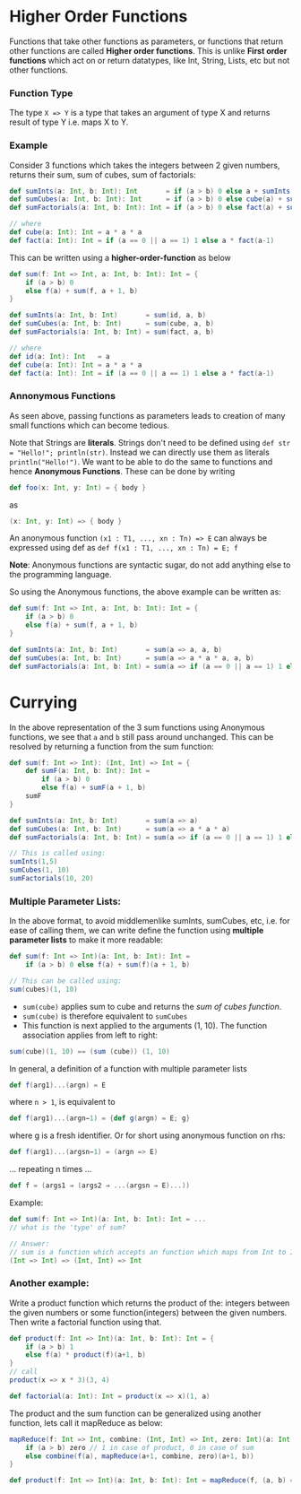 # Higher Order Functions

Functions that take other functions as parameters, or functions that return other functions are called **Higher order functions**. This is unlike **First order functions** which act on or return datatypes, like Int, String, Lists, etc but not other functions.

### Function Type
The type `X => Y` is a type that takes an argument of type X and returns result of type Y i.e. maps X to Y.

### Example
Consider 3 functions which takes the integers between 2 given numbers, returns their sum, sum of cubes, sum of factorials:

```scala
def sumInts(a: Int, b: Int): Int       = if (a > b) 0 else a + sumInts(a + 1, b)
def sumCubes(a: Int, b: Int): Int      = if (a > b) 0 else cube(a) + sumCubes(a + 1, b)
def sumFactorials(a: Int, b: Int): Int = if (a > b) 0 else fact(a) + sumFactorials(a + 1, b)

// where
def cube(a: Int): Int = a * a * a
def fact(a: Int): Int = if (a == 0 || a == 1) 1 else a * fact(a-1)
```
This can be written using a **higher-order-function** as below
```scala
def sum(f: Int => Int, a: Int, b: Int): Int = {
    if (a > b) 0
    else f(a) + sum(f, a + 1, b)
}

def sumInts(a: Int, b: Int)       = sum(id, a, b)
def sumCubes(a: Int, b: Int)      = sum(cube, a, b)
def sumFactorials(a: Int, b: Int) = sum(fact, a, b)

// where
def id(a: Int): Int   = a
def cube(a: Int): Int = a * a * a
def fact(a: Int): Int = if (a == 0 || a == 1) 1 else a * fact(a-1)
```

### Annonymous Functions

As seen above, passing functions as parameters leads to creation of many small functions which can become tedious.

Note that Strings are **literals**. Strings don't need to be defined using `def str = "Hello!"; println(str)`. Instead we can directly use them as literals `println("Hello!")`. We want to be able to do the same to functions and hence **Anonymous Functions**. These can be done by writing 
```scala
def foo(x: Int, y: Int) = { body }
``` 
as
```scala
(x: Int, y: Int) => { body }
```
An anonymous function `(x1 : T1, ..., xn : Tn) => E` can always be expressed using def as `def f(x1 : T1, ..., xn : Tn) = E; f`

**Note**: Anonymous functions are syntactic sugar, do not add anything else to the programming language.

So using the Anonymous functions, the above example can be written as:

```scala
def sum(f: Int => Int, a: Int, b: Int): Int = {
    if (a > b) 0
    else f(a) + sum(f, a + 1, b)
}

def sumInts(a: Int, b: Int)       = sum(a => a, a, b)
def sumCubes(a: Int, b: Int)      = sum(a => a * a * a, a, b)
def sumFactorials(a: Int, b: Int) = sum(a => if (a == 0 || a == 1) 1 else a * fact(a-1), a, b)
```

# Currying

In the above representation of the 3 sum functions using Anonymous functions, we see that `a` and `b` still pass around unchanged. This can be resolved by returning a function from the sum function:

```scala
def sum(f: Int => Int): (Int, Int) => Int = {
    def sumF(a: Int, b: Int): Int =
        if (a > b) 0
        else f(a) + sumF(a + 1, b)
    sumF
}

def sumInts(a: Int, b: Int)       = sum(a => a)
def sumCubes(a: Int, b: Int)      = sum(a => a * a * a)
def sumFactorials(a: Int, b: Int) = sum(a => if (a == 0 || a == 1) 1 else a * fact(a-1))

// This is called using:
sumInts(1,5)
sumCubes(1, 10)
sumFactorials(10, 20)
```

### Multiple Parameter Lists:
In the above format, to avoid middlemenlike sumInts, sumCubes, etc, i.e. for ease of calling them, we can write define the function using **multiple parameter lists** to make it more readable:
```scala
def sum(f: Int => Int)(a: Int, b: Int): Int =
    if (a > b) 0 else f(a) + sum(f)(a + 1, b)

// This can be called using:
sum(cubes)(1, 10)
```
* `sum(cube)` applies sum to cube and returns the _sum of cubes function_.
* `sum(cube)` is therefore equivalent to `sumCubes`
* This function is next applied to the arguments (1, 10).
The function association applies from left to right:
```scala
sum(cube)(1, 10) == (sum (cube)) (1, 10)
```

In general, a definition of a function with multiple parameter lists
```scala
def f(arg1)...(argn) = E
```
where `n > 1`, is equivalent to
```scala
def f(arg1)...(argn−1) = {def g(argn) = E; g}
```
where g is a fresh identifier. Or for short using anonymous function on rhs:
```scala
def f(arg1)...(argsn−1) = (argn => E)
```
... repeating n times ...
```scala
def f = (args1 ⇒ (args2 ⇒ ...(argsn ⇒ E)...))
```

Example:
```scala
def sum(f: Int => Int)(a: Int, b: Int): Int = ...
// what is the 'type' of sum?

// Answer:
// sum is a function which accepts an function which maps from Int to Int i.e (Int => Int) and returns a function which takes in 2 Ints i.e (Int, Int), which in turn returns an Int.
(Int => Int) => (Int, Int) => Int
```
### Another example:
Write a product function which returns the product of the: integers between the given numbers or some function(integers) between the given numbers. Then write a factorial function using that.
```scala
def product(f: Int => Int)(a: Int, b: Int): Int = {
    if (a > b) 1
    else f(a) * product(f)(a+1, b)
}
// call
product(x => x * 3)(3, 4) 

def factorial(a: Int): Int = product(x => x)(1, a)
```
The product and the sum function can be generalized using another function, lets call it mapReduce as below:
```scala
mapReduce(f: Int => Int, combine: (Int, Int) => Int, zero: Int)(a: Int, b: Int): Int = {
    if (a > b) zero // 1 in case of product, 0 in case of sum
    else combine(f(a), mapReduce(a+1, combine, zero)(a+1, b))
}

def product(f: Int => Int)(a: Int, b: Int): Int = mapReduce(f, (a, b) => a * b, 1)(a, b)
```
